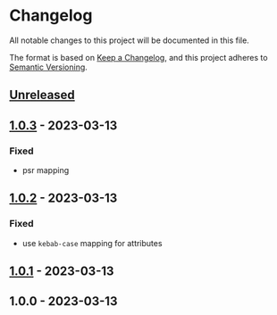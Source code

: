 # Changelog

All notable changes to this project will be documented in this file.

The format is based on [Keep a Changelog](https://keepachangelog.com/en/1.0.0/),
and this project adheres to [Semantic Versioning](https://semver.org/spec/v2.0.0.html).

## [Unreleased]


## [1.0.3] - 2023-03-13
### Fixed
- psr mapping


## [1.0.2] - 2023-03-13
### Fixed
- use `kebab-case` mapping for attributes


## [1.0.1] - 2023-03-13

## 1.0.0 - 2023-03-13

[Unreleased]: https://github.com/PreemStudio/:package_slug/compare/1.0.3...HEAD
[1.0.3]: https://github.com/PreemStudio/:package_slug/compare/1.0.2...1.0.3
[1.0.2]: https://github.com/PreemStudio/:package_slug/compare/1.0.1...1.0.2
[1.0.1]: https://github.com/PreemStudio/:package_slug/compare/1.0.0...1.0.1
